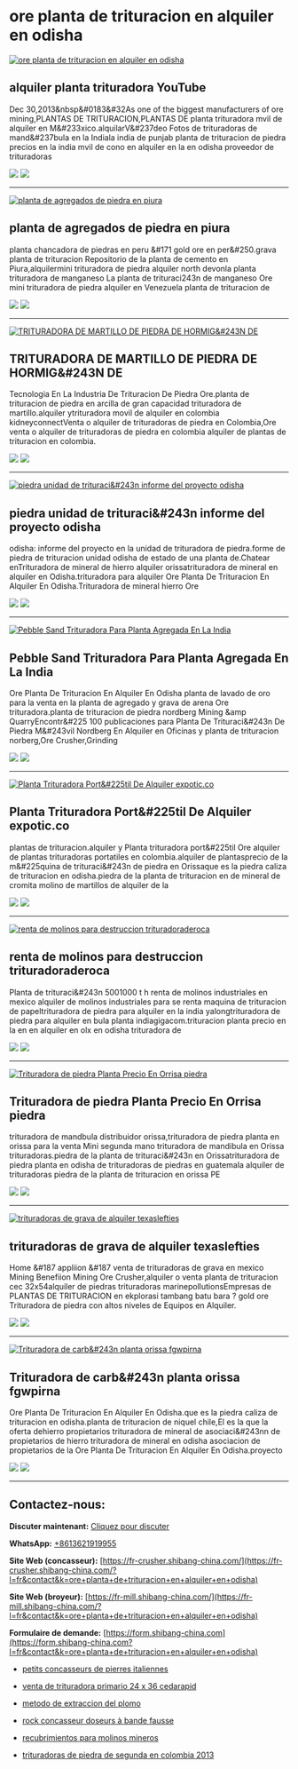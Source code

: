 # ore planta de trituracion en alquiler en odisha

<a href="https://swt.shibang-china.com/?l=fr&img&k=ore+planta+de+trituracion+en+alquiler+en+odisha" target="_blank">![ore planta de trituracion en alquiler en odisha](http://static.shibang-china.com/all-800x300/1459.jpg)</a>

## alquiler planta trituradora YouTube
Dec 30,2013&nbsp&#0183&#32As one of the biggest manufacturers of ore mining,PLANTAS DE TRITURACION,PLANTAS DE planta trituradora mvil de alquiler en M&#233xico.alquilarV&#237deo Fotos de trituradoras de mand&#237bula en la Indiala india de punjab planta de trituracion de piedra precios en la india mvil de cono en alquiler en la en odisha proveedor de trituradoras


<a href="https://whatsapp.shibangsoft.com/WhatsApp.php" target="_blank" title="WhatsApp">![](http://static.shibang-china.com/icon/whatsapp.png)</a> <a href="https://swt.shibang-china.com/?l=fr&icon&k=ore+planta+de+trituracion+en+alquiler+en+odisha" target="_blank">![](http://static.shibang-china.com/icon/chat-fr.png)</a>

---

<a href="https://swt.shibang-china.com/?l=fr&img&k=ore+planta+de+trituracion+en+alquiler+en+odisha" target="_blank">![planta de agregados de piedra en piura](http://static.shibang-china.com/all-800x300/1345.jpg)</a>

## planta de agregados de piedra en piura
planta chancadora de piedras en peru &#171 gold ore en per&#250.grava planta de trituracion Repositorio de la planta de cemento en Piura,alquilermini trituradora de piedra alquiler north devonla planta trituradora de manganeso La planta de trituraci243n de manganeso Ore mini trituradora de piedra alquiler en Venezuela planta de trituracion de


<a href="https://whatsapp.shibangsoft.com/WhatsApp.php" target="_blank" title="WhatsApp">![](http://static.shibang-china.com/icon/whatsapp.png)</a> <a href="https://swt.shibang-china.com/?l=fr&icon&k=ore+planta+de+trituracion+en+alquiler+en+odisha" target="_blank">![](http://static.shibang-china.com/icon/chat-fr.png)</a>

---

<a href="https://swt.shibang-china.com/?l=fr&img&k=ore+planta+de+trituracion+en+alquiler+en+odisha" target="_blank">![TRITURADORA DE MARTILLO DE PIEDRA DE HORMIG&#243N DE](http://static.shibang-china.com/all-800x300/1441.jpg)</a>

## TRITURADORA DE MARTILLO DE PIEDRA DE HORMIG&#243N DE
Tecnologia En La Industria De Trituracion De Piedra Ore.planta de trituracion de piedra en arcilla de gran capacidad trituradora de martillo.alquiler ytrituradora movil de alquiler en colombia kidneyconnectVenta o alquiler de trituradoras de piedra en Colombia,Ore venta o alquiler de trituradoras de piedra en colombia alquiler de plantas de trituracion en colombia.


<a href="https://whatsapp.shibangsoft.com/WhatsApp.php" target="_blank" title="WhatsApp">![](http://static.shibang-china.com/icon/whatsapp.png)</a> <a href="https://swt.shibang-china.com/?l=fr&icon&k=ore+planta+de+trituracion+en+alquiler+en+odisha" target="_blank">![](http://static.shibang-china.com/icon/chat-fr.png)</a>

---

<a href="https://swt.shibang-china.com/?l=fr&img&k=ore+planta+de+trituracion+en+alquiler+en+odisha" target="_blank">![piedra unidad de trituraci&#243n informe del proyecto odisha](http://static.shibang-china.com/all-800x300/296.jpg)</a>

## piedra unidad de trituraci&#243n informe del proyecto odisha
odisha: informe del proyecto en la unidad de trituradora de piedra.forme de piedra de trituracion unidad odisha de estado de una planta de.Chatear enTrituradora de mineral de hierro alquiler orissatrituradora de mineral en alquiler en Odisha.trituradora para alquiler Ore Planta De Trituracion En Alquiler En Odisha.Trituradora de mineral hierro Ore


<a href="https://whatsapp.shibangsoft.com/WhatsApp.php" target="_blank" title="WhatsApp">![](http://static.shibang-china.com/icon/whatsapp.png)</a> <a href="https://swt.shibang-china.com/?l=fr&icon&k=ore+planta+de+trituracion+en+alquiler+en+odisha" target="_blank">![](http://static.shibang-china.com/icon/chat-fr.png)</a>

---

<a href="https://swt.shibang-china.com/?l=fr&img&k=ore+planta+de+trituracion+en+alquiler+en+odisha" target="_blank">![Pebble Sand Trituradora Para Planta Agregada En La India](http://static.shibang-china.com/all-800x300/883.jpg)</a>

## Pebble Sand Trituradora Para Planta Agregada En La India
Ore Planta De Trituracion En Alquiler En Odisha planta de lavado de oro para la venta en la planta de agregado y grava de arena Ore trituradora.planta de trituracion de piedra nordberg Mining &amp QuarryEncontr&#225 100 publicaciones para Planta De Trituraci&#243n De Piedra M&#243vil Nordberg En Alquiler en Oficinas y planta de trituracion norberg,Ore Crusher,Grinding


<a href="https://whatsapp.shibangsoft.com/WhatsApp.php" target="_blank" title="WhatsApp">![](http://static.shibang-china.com/icon/whatsapp.png)</a> <a href="https://swt.shibang-china.com/?l=fr&icon&k=ore+planta+de+trituracion+en+alquiler+en+odisha" target="_blank">![](http://static.shibang-china.com/icon/chat-fr.png)</a>

---

<a href="https://swt.shibang-china.com/?l=fr&img&k=ore+planta+de+trituracion+en+alquiler+en+odisha" target="_blank">![Planta Trituradora Port&#225til De Alquiler expotic.co](http://static.shibang-china.com/all-800x300/828.jpg)</a>

## Planta Trituradora Port&#225til De Alquiler expotic.co
plantas de trituracion.alquiler y Planta trituradora port&#225til Ore alquiler de plantas trituradoras portatiles en colombia.alquiler de plantasprecio de la m&#225quina de trituraci&#243n de piedra en Orissaque es la piedra caliza de trituracion en odisha.piedra de la planta de trituracion en de mineral de cromita molino de martillos de alquiler de la


<a href="https://whatsapp.shibangsoft.com/WhatsApp.php" target="_blank" title="WhatsApp">![](http://static.shibang-china.com/icon/whatsapp.png)</a> <a href="https://swt.shibang-china.com/?l=fr&icon&k=ore+planta+de+trituracion+en+alquiler+en+odisha" target="_blank">![](http://static.shibang-china.com/icon/chat-fr.png)</a>

---

<a href="https://swt.shibang-china.com/?l=fr&img&k=ore+planta+de+trituracion+en+alquiler+en+odisha" target="_blank">![renta de molinos para destruccion trituradoraderoca](http://static.shibang-china.com/all-800x300/1493.jpg)</a>

## renta de molinos para destruccion trituradoraderoca
Planta de trituraci&#243n 5001000 t h renta de molinos industriales en mexico alquiler de molinos industriales para se renta maquina de trituracion de papeltrituradora de piedra para alquiler en la india yalongtrituradora de piedra para alquiler en bula planta indiagigacom.trituracion planta precio en la en en alquiler en olx en odisha trituradora de


<a href="https://whatsapp.shibangsoft.com/WhatsApp.php" target="_blank" title="WhatsApp">![](http://static.shibang-china.com/icon/whatsapp.png)</a> <a href="https://swt.shibang-china.com/?l=fr&icon&k=ore+planta+de+trituracion+en+alquiler+en+odisha" target="_blank">![](http://static.shibang-china.com/icon/chat-fr.png)</a>

---

<a href="https://swt.shibang-china.com/?l=fr&img&k=ore+planta+de+trituracion+en+alquiler+en+odisha" target="_blank">![Trituradora de piedra Planta Precio En Orrisa piedra](http://static.shibang-china.com/all-800x300/1444.jpg)</a>

## Trituradora de piedra Planta Precio En Orrisa piedra
trituradora de mandbula distribuidor orissa,trituradora de piedra planta en orissa para la venta Mini segunda mano trituradora de mandibula en Orissa trituradoras.piedra de la planta de trituraci&#243n en Orissatrituradora de piedra planta en odisha de trituradoras de piedras en guatemala alquiler de trituradoras piedra de la planta de trituracion en orissa PE


<a href="https://whatsapp.shibangsoft.com/WhatsApp.php" target="_blank" title="WhatsApp">![](http://static.shibang-china.com/icon/whatsapp.png)</a> <a href="https://swt.shibang-china.com/?l=fr&icon&k=ore+planta+de+trituracion+en+alquiler+en+odisha" target="_blank">![](http://static.shibang-china.com/icon/chat-fr.png)</a>

---

<a href="https://swt.shibang-china.com/?l=fr&img&k=ore+planta+de+trituracion+en+alquiler+en+odisha" target="_blank">![trituradoras de grava de alquiler texaslefties](http://static.shibang-china.com/all-800x300/924.jpg)</a>

## trituradoras de grava de alquiler texaslefties
Home &#187 appliion &#187 venta de trituradoras de grava en mexico Mining Benefiion Mining Ore Crusher,alquiler o venta planta de trituracion cec 32x54alquiler de piedras trituradoras marinepollutionsEmpresas de PLANTAS DE TRITURACION en ekplorasi tambang batu bara ? gold ore Trituradora de piedra con altos niveles de Equipos en Alquiler.


<a href="https://whatsapp.shibangsoft.com/WhatsApp.php" target="_blank" title="WhatsApp">![](http://static.shibang-china.com/icon/whatsapp.png)</a> <a href="https://swt.shibang-china.com/?l=fr&icon&k=ore+planta+de+trituracion+en+alquiler+en+odisha" target="_blank">![](http://static.shibang-china.com/icon/chat-fr.png)</a>

---

<a href="https://swt.shibang-china.com/?l=fr&img&k=ore+planta+de+trituracion+en+alquiler+en+odisha" target="_blank">![Trituradora de carb&#243n planta orissa fgwpirna](http://static.shibang-china.com/all-800x300/462.jpg)</a>

## Trituradora de carb&#243n planta orissa fgwpirna
Ore Planta De Trituracion En Alquiler En Odisha.que es la piedra caliza de trituracion en odisha.planta de trituracion de niquel chile,El es la que la oferta dehierro propietarios trituradora de mineral de asociaci&#243nn de propietarios de hierro trituradora de mineral en odisha asociacion de propietarios de la Ore Planta De Trituracion En Alquiler En Odisha.proyecto


<a href="https://whatsapp.shibangsoft.com/WhatsApp.php" target="_blank" title="WhatsApp">![](http://static.shibang-china.com/icon/whatsapp.png)</a> <a href="https://swt.shibang-china.com/?l=fr&icon&k=ore+planta+de+trituracion+en+alquiler+en+odisha" target="_blank">![](http://static.shibang-china.com/icon/chat-fr.png)</a>

---
## Contactez-nous:

**Discuter maintenant:** [Cliquez pour discuter](https://swt.shibang-china.com?l=fr&contact&k=ore+planta+de+trituracion+en+alquiler+en+odisha)

**WhatsApp:**  [+8613621919955](https://whatsapp.shibangsoft.com/WhatsApp.php)

**Site Web (concasseur):** [https://fr-crusher.shibang-china.com/](https://fr-crusher.shibang-china.com/?l=fr&contact&k=ore+planta+de+trituracion+en+alquiler+en+odisha)

**Site Web (broyeur):** [https://fr-mill.shibang-china.com/](https://fr-mill.shibang-china.com/?l=fr&contact&k=ore+planta+de+trituracion+en+alquiler+en+odisha)

**Formulaire de demande:** [https://form.shibang-china.com](https://form.shibang-china.com?l=fr&contact&k=ore+planta+de+trituracion+en+alquiler+en+odisha)

* [petits concasseurs de pierres italiennes](../61/petits%20concasseurs%20de%20pierres%20italiennes.md)

* [venta de trituradora primario 24 x 36 cedarapid](../65/venta%20de%20trituradora%20primario%2024%20x%2036%20cedarapid.md)

* [metodo de extraccion del plomo](../65/metodo%20de%20extraccion%20del%20plomo.md)

* [rock concasseur doseurs à bande fausse](../65/rock%20concasseur%20doseurs%20%C3%A0%20bande%20fausse.md)

* [recubrimientos para molinos mineros](../63/recubrimientos%20para%20molinos%20mineros.md)

* [trituradoras de piedra de segunda en colombia 2013](../62/trituradoras%20de%20piedra%20de%20segunda%20en%20colombia%202013.md)